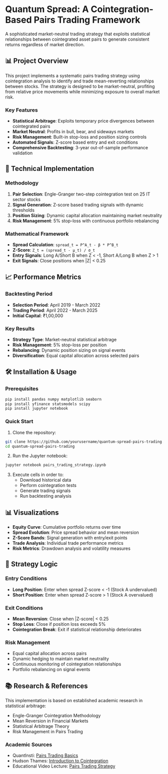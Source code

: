 # Quantum Spread: A Cointegration-Based Pairs Trading Framework

A sophisticated market-neutral trading strategy that exploits statistical relationships between cointegrated asset pairs to generate consistent returns regardless of market direction.

## 📊 Project Overview

This project implements a systematic pairs trading strategy using cointegration analysis to identify and trade mean-reverting relationships between stocks. The strategy is designed to be market-neutral, profiting from relative price movements while minimizing exposure to overall market risk.

### Key Features
- **Statistical Arbitrage**: Exploits temporary price divergences between cointegrated pairs
- **Market Neutral**: Profits in bull, bear, and sideways markets
- **Risk Management**: Built-in stop-loss and position sizing controls
- **Automated Signals**: Z-score based entry and exit conditions
- **Comprehensive Backtesting**: 3-year out-of-sample performance validation

## 🔧 Technical Implementation

### Methodology
1. **Pair Selection**: Engle-Granger two-step cointegration test on 25 IT sector stocks
2. **Signal Generation**: Z-score based trading signals with dynamic thresholds
3. **Position Sizing**: Dynamic capital allocation maintaining market neutrality
4. **Risk Management**: 5% stop-loss with continuous portfolio rebalancing

### Mathematical Framework
- **Spread Calculation**: `spread_t = P^A_t - β * P^B_t`
- **Z-Score**: `Z_t = (spread_t - μ_t) / σ_t`
- **Entry Signals**: Long A/Short B when Z < -1, Short A/Long B when Z > 1
- **Exit Signals**: Close positions when |Z| < 0.25

## 📈 Performance Metrics

### Backtesting Period
- **Selection Period**: April 2019 - March 2022
- **Trading Period**: April 2022 - March 2025
- **Initial Capital**: ₹1,00,000

### Key Results
- **Strategy Type**: Market-neutral statistical arbitrage
- **Risk Management**: 5% stop-loss per position
- **Rebalancing**: Dynamic position sizing on signal events
- **Diversification**: Equal capital allocation across selected pairs

## 🛠️ Installation & Usage

### Prerequisites
```bash
pip install pandas numpy matplotlib seaborn
pip install yfinance statsmodels scipy
pip install jupyter notebook
```

### Quick Start
1. Clone the repository:
```bash
git clone https://github.com/yourusername/quantum-spread-pairs-trading.git
cd quantum-spread-pairs-trading
```

2. Run the Jupyter notebook:
```bash
jupyter notebook pairs_trading_strategy.ipynb
```

3. Execute cells in order to:
   - Download historical data
   - Perform cointegration tests
   - Generate trading signals
   - Run backtesting analysis


## 📊 Visualizations

- **Equity Curve**: Cumulative portfolio returns over time
- **Spread Evolution**: Price spread behavior and mean reversion
- **Z-Score Bands**: Signal generation with entry/exit points
- **Trade Analysis**: Individual trade performance metrics
- **Risk Metrics**: Drawdown analysis and volatility measures

## 🎯 Strategy Logic

### Entry Conditions
- **Long Position**: Enter when spread Z-score < -1 (Stock A undervalued)
- **Short Position**: Enter when spread Z-score > 1 (Stock A overvalued)

### Exit Conditions
- **Mean Reversion**: Close when |Z-score| < 0.25
- **Stop Loss**: Close if position loss exceeds 5%
- **Cointegration Break**: Exit if statistical relationship deteriorates

### Risk Management
- Equal capital allocation across pairs
- Dynamic hedging to maintain market neutrality
- Continuous monitoring of cointegration relationships
- Portfolio rebalancing on signal events

## 📚 Research & References

This implementation is based on established academic research in statistical arbitrage:

- Engle-Granger Cointegration Methodology
- Mean Reversion in Financial Markets
- Statistical Arbitrage Theory
- Risk Management in Pairs Trading

### Academic Sources

- QuantInsti: [Pairs Trading Basics](https://blog.quantinsti.com/pairs-trading-basics/)
- Hudson Thames: [Introduction to Cointegration](https://hudsonthames.org/an-introduction-to-cointegration/)
- Educational Video Lecture: [Pairs Trading Strategy](https://youtu.be/g-qvFjvyqcs?t=266)
